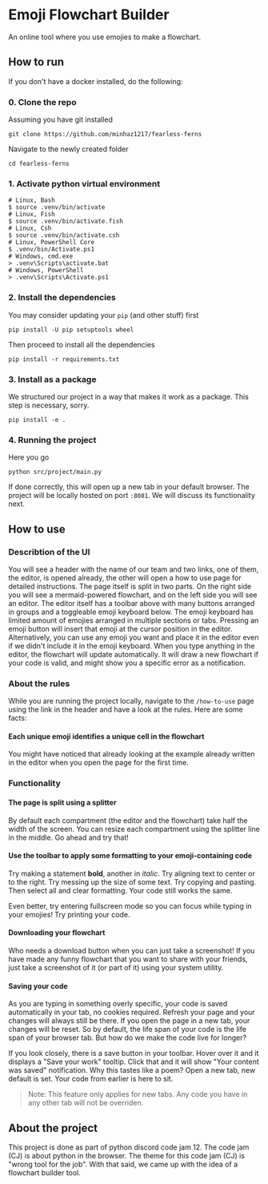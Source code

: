 # Emoji Flowchart Builder

An online tool where you use emojies to make a flowchart.

## How to run

If you don't have a docker installed, do the following:

### 0. Clone the repo
Assuming you have git installed
```shell
git clone https://github.com/minhaz1217/fearless-ferns
```
Navigate to the newly created folder
```shell
cd fearless-ferns
```

### 1. Activate python virtual environment
```shell
# Linux, Bash
$ source .venv/bin/activate
# Linux, Fish
$ source .venv/bin/activate.fish
# Linux, Csh
$ source .venv/bin/activate.csh
# Linux, PowerShell Core
$ .venv/bin/Activate.ps1
# Windows, cmd.exe
> .venv\Scripts\activate.bat
# Windows, PowerShell
> .venv\Scripts\Activate.ps1
```

### 2. Install the dependencies
You may consider updating your `pip` (and other stuff) first
```shell
pip install -U pip setuptools wheel
```
Then proceed to install all the dependencies
```shell
pip install -r requirements.txt
```

### 3. Install as a package
We structured our project in a way that makes it work as a package. This step is necessary, sorry.
```shell
pip install -e .
```

### 4. Running the project
Here you go
```shell
python src/project/main.py
```
If done correctly, this will open up a new tab in your default browser.
The project will be locally hosted on port `:8081`.
We will discuss its functionality next.

## How to use

### Describtion of the UI

You will see a header with the name of our team and two links, one of them, the editor, is opened already, the other will open a how to use page for detailed instructions.
The page itself is split in two parts.
On the right side you will see a mermaid-powered flowchart, and on the left side you will see an editor.
The editor itself has a toolbar above with many buttons arranged in groups and a toggleable emoji keyboard below.
The emoji keyboard has limited amount of emojies arranged in multiple sections or tabs.
Pressing an emoji button will insert that emoji at the cursor position in the editor.
Alternatively, you can use any emoji you want and place it in the editor even if we didn't include it in the emoji keyboard.
When you type anything in the editor, the flowchart will update automatically.
It will draw a new flowchart if your code is valid, and might show you a specific error as a notification.

### About the rules
While you are running the project locally, navigate to the `/how-to-use` page using the link in the header and have a look at the rules.
Here are some facts:

#### Each unique emoji identifies a unique cell in the flowchart
You might have noticed that already looking at the example already written in the editor when you open the page for the first time.

### Functionality

#### The page is split using a splitter
By default each compartment (the editor and the flowchart) take half the width of the screen.
You can resize each compartment using the splitter line in the middle.
Go ahead and try that!

#### Use the toolbar to apply some formatting to your emoji-containing code
Try making a statement **bold**, another in _italic_.
Try aligning text to center or to the right.
Try messing up the size of some text.
Try copying and pasting.
Then select all and clear formatting.
Your code still works the same.

Even better, try entering fullscreen mode so you can focus while typing in your emojies!
Try printing your code.

#### Downloading your flowchart
Who needs a download button when you can just take a screenshot!
If you have made any funny flowchart that you want to share with your friends,
just take a screenshot of it (or part of it) using your system utility.

#### Saving your code
As you are typing in something overly specific, your code is saved automatically in your tab, no cookies required.
Refresh your page and your changes will always still be there.
If you open the page in a new tab, your changes will be reset.
So by default, the life span of your code is the life span of your browser tab.
But how do we make the code live for longer?

If you look closely, there is a save button in your toolbar.
Hover over it and it displays a "Save your work" tooltip.
Click that and it will show "Your content was saved" notification.
Why this tastes like a poem?
Open a new tab, new default is set.
Your code from earlier is here to sit.

> Note: This feature only applies for new tabs.
Any code you have in any other tab will not be overriden.

## About the project

This project is done as part of python discord code jam 12.
The code jam (CJ) is about python in the browser.
The theme for this code jam (CJ) is "wrong tool for the job".
With that said, we came up with the idea of a flowchart builder tool.